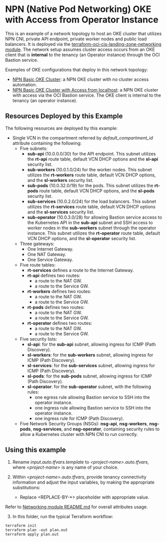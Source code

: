 <!-- BEGIN_TF_DOCS -->
# NPN (Native Pod Networking) OKE with Access from Operator Instance

This is an example of a network topology to host an OKE cluster that utilizes NPN CNI, private API endpoint, private worker nodes and public load balancers. It is deployed via the [terraform-oci-cis-landing-zone-networking module](https://github.com/oracle-quickstart/terraform-oci-cis-landing-zone-networking). The network setup assumes cluster access occurs from an OKE client that is **internal** to the tenancy (an Operator instance) through the OCI Bastion service.

Examples of OKE configurations that deploy in this network topology:
- [NPN Basic OKE Cluster](https://github.com/oracle-quickstart/terraform-oci-secure-workloads/tree/main/cis-oke/examples/native/basic): a NPN OKE cluster with no cluster access automation.
- [NPN Basic OKE Cluster with Access from localhost](https://github.com/oracle-quickstart/terraform-oci-secure-workloads/tree/main/cis-oke/examples/native/basic-access-via-bastion-from-operator-host): a NPN OKE cluster with access via the OCI Bastion service. The OKE client is internal to the tenancy (an operator instance).

## Resources Deployed by this Example

The following resources are deployed by this example:

- Single VCN in the compartment referred by *default_compartment_id* attribute containing the following:
    - Five subnets:
        - **sub-api** (10.0.0.0/30) for the API endpoint. This subnet utilizes the **rt-api** route table, default VCN DHCP options and the **sl-api** security list.
        - **sub-workers** (10.0.1.0/24) for the worker nodes. This subnet utilizes the **rt-workers** route table, default VCN DHCP options, and the **sl-workers** security list.
        - **sub-pods** (10.0.32.0/19) for the pods. This subnet utilizes the **rt-pods** route table, default VCN DHCP options, and the **sl-pods** security list.
        - **sub-services** (10.0.2.0/24) for the load balancers. This subnet utilizes the **rt-services** route table, default VCN DHCP options and the **sl-services** security list.
        - **sub-operator** (10.0.3.0/28) for allowing Bastion service access to the Kubernetes API in the **sub-api** subnet and SSH access to worker nodes in the **sub-workers** subnet through the operator instance. This subnet utilizes the **rt-operator** route table, default VCN DHCP options, and the **sl-operator** security list.
    - Three gateways:
        - One Internet Gateway.
        - One NAT Gateway.
        - One Service Gateway. 
    - Five route tables:
        - **rt-services** defines a route to the Internet Gateway.
        - **rt-api** defines two routes:
            - a route to the NAT GW.
            - a route to the Service GW.
        - **rt-workers** defines two routes:
            - a route to the NAT GW.
            - a route to the Service GW.
        - **rt-pods** defines two routes:
            - a route to the NAT GW.
            - a route to the Service GW.            
        - **rt-operator** defines two routes:
            - a route to the NAT GW.
            - a route to the Service GW.    
    - Five security lists:
        - **sl-api**: for the **sub-api** subnet, allowing ingress for ICMP (Path Discovery).
        - **sl-workers**: for the **sub-workers** subnet, allowing ingress for ICMP (Path Discovery).
        - **sl-services**: for the **sub-services** subnet, allowing ingress for ICMP (Path Discovery).
        - **sl-pods**: for the **sub-pods** subnet, allowing ingress for ICMP (Path Discovery).
        - **sl-operator**: for the **sub-operator** subnet, with the following rules:
            - one egress rule allowing Bastion service to SSH into the operator instance.
            - one ingress rule allowing Bastion service to SSH into the operator instance.
            - one ingress rule for ICMP (Path Discovery). 
    - Five Network Security Groups (NSGs): **nsg-api**, **nsg-workers**, **nsg-pods**, **nsg-services**, and **nsg-operator**, containing security rules to allow a Kubernetes cluster with NPN CNI to run correctly.
    
## Using this example
1. Rename *input.auto.tfvars.template* to *\<project-name\>.auto.tfvars*, where *\<project-name\>* is any name of your choice.

2. Within *\<project-name\>.auto.tfvars*, provide tenancy connectivity information and adjust the input variables, by making the appropriate substitutions:
   - Replace \<REPLACE-BY-\*\> placeholder with appropriate value. 
   
Refer to [Networking module README.md](../../README.md) for overall attributes usage.

3. In this folder, run the typical Terraform workflow:
```
terraform init
terraform plan -out plan.out
terraform apply plan.out
```